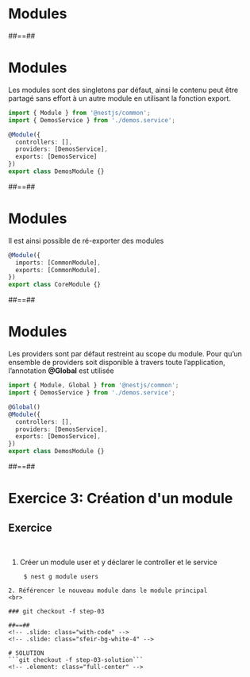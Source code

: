 <!-- .slide: class="transition-orange sfeir-bg-white-4" -->

# Modules

##==##
<!-- .slide: class="with-code" -->

# Modules
Les modules sont des singletons par défaut, ainsi le contenu peut être partagé sans effort à un autre module en utilisant la fonction export.

```typescript
import { Module } from '@nestjs/common';
import { DemosService } from './demos.service';

@Module({
  controllers: [],
  providers: [DemosService],
  exports: [DemosService]
})
export class DemosModule {}
```
<!-- .slide: class="big-code" -->

##==##
<!-- .slide: class="with-code" -->

# Modules
Il est ainsi possible de ré-exporter des modules

```typescript
@Module({
  imports: [CommonModule],
  exports: [CommonModule],
})
export class CoreModule {}
```
<!-- .slide: class="big-code" -->


##==##
<!-- .slide: class="with-code" -->

# Modules
Les providers sont par défaut restreint au scope du module. 
Pour qu’un ensemble de providers soit disponible à travers toute l’application, l’annotation **@Global** est utilisée

```typescript
import { Module, Global } from '@nestjs/common';
import { DemosService } from './demos.service';

@Global()
@Module({
  controllers: [],
  providers: [DemosService],
  exports: [DemosService],
})
export class DemosModule {}
```
<!-- .slide: class="big-code" -->


##==##
<!-- .slide: class="exercice sfeir-bg-pink" -->

# Exercice 3: Création d'un module
## Exercice
<br>

1. Créer un module user et y déclarer le controller et le service
   ```shell
    $ nest g module users
  ```
2. Référencer le nouveau module dans le module principal
<br>

### git checkout -f step-03

##==##
<!-- .slide: class="with-code" -->
<!-- .slide: class="sfeir-bg-white-4" -->

# SOLUTION
```git checkout -f step-03-solution```
<!-- .element: class="full-center" -->

